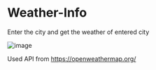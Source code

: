 # Weather-Info

Enter the city and get the weather of entered city

![image](https://user-images.githubusercontent.com/68070580/124507420-69fa5a80-ddeb-11eb-9629-93c9a84f0479.png)

Used API from https://openweathermap.org/



